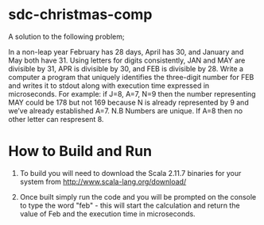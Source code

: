# sdc-christmas-comp
A solution to the following problem;

In a non-leap year February has 28 days, April has 30, and January and May both have 31. Using letters for digits consistently, JAN and MAY are divisible by 31, APR is divisible by 30, and FEB is divisible by 28.
Write a computer a program that uniquely identifies the three-digit number for FEB and writes it to stdout along with execution time expressed in microseconds.
For example: if J=8, A=7, N=9 then the number representing MAY could be 178 but not 169 because N is already represented by 9 and we’ve already established A=7.
N.B Numbers are unique. If A=8 then no other letter can respresent 8.

# How to Build and Run

1) To build you will need to download the Scala 2.11.7 binaries for your system from http://www.scala-lang.org/download/

2) Once built simply run the code and you will be prompted on the console to type the word "feb" - this will start the calculation and return the value of Feb and the execution time in microseconds.

